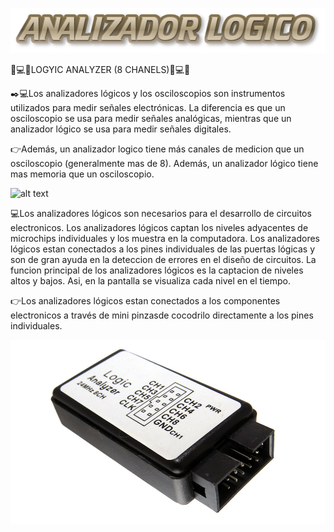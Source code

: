 ![alt text](https://raw.githubusercontent.com/JesusEstrad4/Sistemas-programables/main/General/ANALIZADOR.png)



:blue_book::computer::blue_book:LOGYIC ANALYZER (8 CHANELS):blue_book::computer::blue_book:


:black_nib::computer:Los analizadores lógicos y los osciloscopios son instrumentos utilizados para medir señales electrónicas. La diferencia es que un osciloscopio se usa para medir señales analógicas, mientras que un analizador lógico se usa para medir señales digitales.

:point_right:Además, un analizador logico tiene más canales de medicion que un osciloscopio (generalmente mas de 8). Además, un analizador lógico tiene mas memoria que un osciloscopio.

![alt text]()


:computer:Los analizadores lógicos son necesarios para el desarrollo de circuitos electronicos. Los analizadores lógicos captan los niveles adyacentes de microchips individuales y los muestra en la computadora. Los analizadores lógicos estan conectados a los pines individuales de las puertas lógicas y son de gran ayuda en la deteccion de errores en el diseño de circuitos. La funcion principal de los analizadores lógicos es la captacion de niveles altos y bajos. Asi, en la pantalla se visualiza cada nivel en el tiempo.

:point_right:Los analizadores lógicos estan conectados a los componentes electronicos a través de mini pinzasde cocodrilo directamente a los pines individuales.

![alt text](https://raw.githubusercontent.com/JesusEstrad4/Sistemas-programables/main/General/analizadorFIs.jpg)
